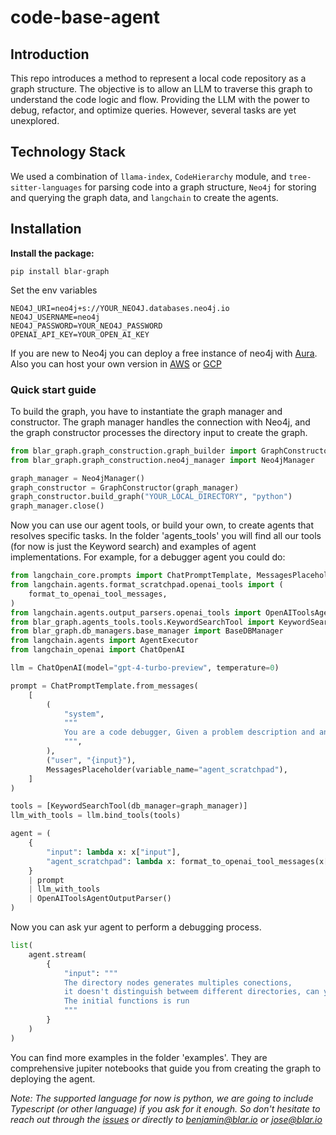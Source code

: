 # code-base-agent

## Introduction

This repo introduces a method to represent a local code repository as a graph structure. The objective is to allow an LLM to traverse this graph to understand the code logic and flow. Providing the LLM with the power to debug, refactor, and optimize queries. However, several tasks are yet unexplored.

## Technology Stack

We used a combination of `llama-index`, `CodeHierarchy` module, and `tree-sitter-languages` for parsing code into a graph structure, `Neo4j` for storing and querying the graph data, and `langchain` to create the agents.

## Installation

**Install the package:**

```shell
pip install blar-graph
```

Set the env variables

```.env
NEO4J_URI=neo4j+s://YOUR_NEO4J.databases.neo4j.io
NEO4J_USERNAME=neo4j
NEO4J_PASSWORD=YOUR_NEO4J_PASSWORD
OPENAI_API_KEY=YOUR_OPEN_AI_KEY
```

If you are new to Neo4j you can deploy a free instance of neo4j with [Aura](https://login.neo4j.com/u/signup/identifier?state=hKFo2SBIWW01eGl6SEhHVTVZQ2g1VU9rSk1BZlVVblJPd2FzSqFur3VuaXZlcnNhbC1sb2dpbqN0aWTZIFNSUXR5UEtwZThoQTBlOWs0ck1hN0ZTekFOY3JfWkNho2NpZNkgV1NMczYwNDdrT2pwVVNXODNnRFo0SnlZaElrNXpZVG8). Also you can host your own version in [AWS](https://aws.amazon.com/marketplace/seller-profile?id=23ec694a-d2af-4641-b4d3-b7201ab2f5f9) or [GCP](https://console.cloud.google.com/marketplace/product/endpoints/prod.n4gcp.neo4j.io?rapt=AEjHL4O-iQH8W8STKpH0_zwz8HEyQqA9XFkpnFUkJotAt2wAT0Zmjhraww8X6covdYdzJdUi_LwtQtG8qDChLOLYHeEG4x1kZyhfzukM2WkabnwQlQpu5ws&project=direct-album-395214)

### Quick start guide

To build the graph, you have to instantiate the graph manager and constructor. The graph manager handles the connection with Neo4j, and the graph constructor processes the directory input to create the graph.

```python
from blar_graph.graph_construction.graph_builder import GraphConstructor
from blar_graph.graph_construction.neo4j_manager import Neo4jManager

graph_manager = Neo4jManager()
graph_constructor = GraphConstructor(graph_manager)
graph_constructor.build_graph("YOUR_LOCAL_DIRECTORY", "python")
graph_manager.close()
```

Now you can use our agent tools, or build your own, to create agents that resolves specific tasks. In the folder 'agents_tools' you will find all our tools (for now is just the Keyword search) and examples of agent implementations. For example, for a debugger agent you could do:

```python
from langchain_core.prompts import ChatPromptTemplate, MessagesPlaceholder
from langchain.agents.format_scratchpad.openai_tools import (
    format_to_openai_tool_messages,
)
from langchain.agents.output_parsers.openai_tools import OpenAIToolsAgentOutputParser
from blar_graph.agents_tools.tools.KeywordSearchTool import KeywordSearchTool
from blar_graph.db_managers.base_manager import BaseDBManager
from langchain.agents import AgentExecutor
from langchain_openai import ChatOpenAI

llm = ChatOpenAI(model="gpt-4-turbo-preview", temperature=0)

prompt = ChatPromptTemplate.from_messages(
    [
        (
            "system",
            """
            You are a code debugger, Given a problem description and an initial function, you need to find the bug in the code. You are given a graph of code functions, We purposly omited some code If the code has the comment '# Code replaced for brevity. See node_id ..... '. You can traverse the graph by calling the function keword_search. Prefer calling the function keword_search with query = node_id, only call it with starting nodes or neighbours. Explain why your solution solves the bug. Extensivley traverse the graph before giving an answer
            """,
        ),
        ("user", "{input}"),
        MessagesPlaceholder(variable_name="agent_scratchpad"),
    ]
)

tools = [KeywordSearchTool(db_manager=graph_manager)]
llm_with_tools = llm.bind_tools(tools)

agent = (
    {
        "input": lambda x: x["input"],
        "agent_scratchpad": lambda x: format_to_openai_tool_messages(x["intermediate_steps"]),
    }
    | prompt
    | llm_with_tools
    | OpenAIToolsAgentOutputParser()
)
```

Now you can ask yur agent to perform a debugging process.

```python
list(
    agent.stream(
        {
            "input": """
            The directory nodes generates multiples conections,
            it doesn't distinguish betweem different directories, can you fix it?
            The initial functions is run
            """
        }
    )
)
```

You can find more examples in the folder 'examples'. They are comprehensive jupiter notebooks that guide you from creating the graph to deploying the agent.

*Note: The supported language for now is python, we are going to include Typescript (or other language) if you ask for it enough. So don't hesitate to reach out through the [issues](https://github.com/blarApp/code-base-agent/issues) or directly to benjamin@blar.io or jose@blar.io*
